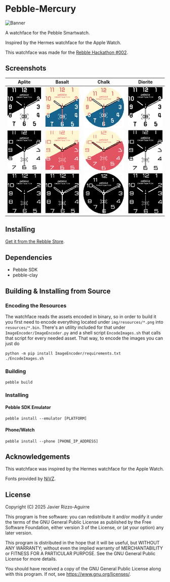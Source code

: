 # Pebble-Mercury

![Banner](img/banner.png)

A watchface for the Pebble Smartwatch.

Inspired by the Hermes watchface for the Apple Watch.

This watchface was made for the
[Rebble Hackathon #002](https://rebble.io/hackathon-002/).

## Screenshots

| Aplite                                 | Basalt                                 | Chalk                                   | Diorite                                  |
| -------------------------------------  | -------------------------------------  | --------------------------------------- | ---------------------------------------  |
| ![Aplite](img/screenshots/aplite.png)  | ![Basalt](img/screenshots/basalt.png)  | ![Chalk](img/screenshots/chalk.png)     | ![Diorite](img/screenshots/diorite.png)  |
| ![Aplite](img/screenshots/aplite2.png) | ![Basalt](img/screenshots/basalt2.png) | ![Chalk](img/screenshots/chalk2.png)    | ![Diorite](img/screenshots/diorite2.png) |
| ![Aplite](img/screenshots/aplite3.png) | ![Basalt](img/screenshots/basalt3.png) | ![Chalk](img/screenshots/chalk3.png)    | ![Diorite](img/screenshots/diorite3.png) |

## Installing

[Get it from the Rebble Store](https://apps.rebble.io/en_US/application/67cdf003b7a023034a3395bc).

## Dependencies

* Pebble SDK
* pebble-clay

## Building & Installing from Source

### Encoding the Resources

The watchface reads the assets encoded in binary, so in order to build it you
first need to encode everything located under `img/resources/*.png` into
`resources/*.bin`. There's an utility included for that under
`ImageEncoder/ImageEncoder.py` and a shell script `EncodeImages.sh` that calls
that script for every needed asset. That way, to encode the images you can just
do

```
python -m pip install ImageEncoder/requirements.txt
./EncodeImages.sh
```

### Building

```
pebble build
```

### Installing

#### Pebble SDK Emulator

```
pebble install --emulator [PLATFORM]
```

#### Phone/Watch

```
pebble install --phone [PHONE_IP_ADDRESS]
```

## Acknowledgements

This watchface was inspired by the Hermes watchface for the Apple Watch.

Fonts provided by [NiVZ](https://apps.rebble.io/en_US/developer/549f60677c5f0ee803000014/1).

## License

Copyright (C) 2025 Javier Rizzo-Aguirre

This program is free software: you can redistribute it and/or modify
it under the terms of the GNU General Public License as published by
the Free Software Foundation, either version 3 of the License, or
(at your option) any later version.

This program is distributed in the hope that it will be useful,
but WITHOUT ANY WARRANTY; without even the implied warranty of
MERCHANTABILITY or FITNESS FOR A PARTICULAR PURPOSE.  See the
GNU General Public License for more details.

You should have received a copy of the GNU General Public License
along with this program.  If not, see <https://www.gnu.org/licenses/>.
